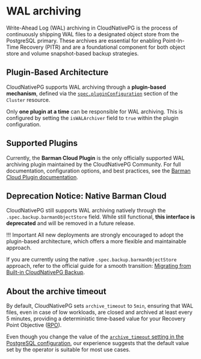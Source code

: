 # WAL archiving
<!-- SPDX-License-Identifier: CC-BY-4.0 -->

Write-Ahead Log (WAL) archiving in CloudNativePG is the process of continuously
shipping WAL files to a designated object store from the PostgreSQL primary.
These archives are essential for enabling Point-In-Time Recovery (PITR) and are
a foundational component for both object store and volume snapshot-based backup
strategies.

## Plugin-Based Architecture

CloudNativePG supports WAL archiving through a **plugin-based mechanism**,
defined via the [`spec.pluginConfiguration`](cloudnative-pg.v1.md#postgresql-cnpg-io-v1-ClusterSpec)
section of the `Cluster` resource.

Only **one plugin at a time** can be responsible for WAL archiving. This is
configured by setting the `isWALArchiver` field to `true` within the plugin
configuration.

## Supported Plugins

Currently, the **Barman Cloud Plugin** is the only officially supported WAL
archiving plugin maintained by the CloudNativePG Community.
For full documentation, configuration options, and best practices, see the
[Barman Cloud Plugin documentation](https://cloudnative-pg.io/plugin-barman-cloud/docs/intro/).

## Deprecation Notice: Native Barman Cloud

CloudNativePG still supports WAL archiving natively through the
`.spec.backup.barmanObjectStore` field. While still functional, **this
interface is deprecated** and will be removed in a future release.

!!! Important
    All new deployments are strongly encouraged to adopt the plugin-based
    architecture, which offers a more flexible and maintainable approach.

If you are currently using the native `.spec.backup.barmanObjectStore`
approach, refer to the official guide for a smooth transition:
[Migrating from Built-in CloudNativePG Backup](https://cloudnative-pg.io/plugin-barman-cloud/docs/migration/).

## About the archive timeout

By default, CloudNativePG sets `archive_timeout` to `5min`, ensuring
that WAL files, even in case of low workloads, are closed and archived
at least every 5 minutes, providing a deterministic time-based value for
your Recovery Point Objective ([RPO](before_you_start.md#rpo)).

Even though you change the value of the
[`archive_timeout` setting in the PostgreSQL configuration](https://www.postgresql.org/docs/current/runtime-config-wal.html#GUC-ARCHIVE-TIMEOUT),
our experience suggests that the default value set by the operator is suitable
for most use cases.
